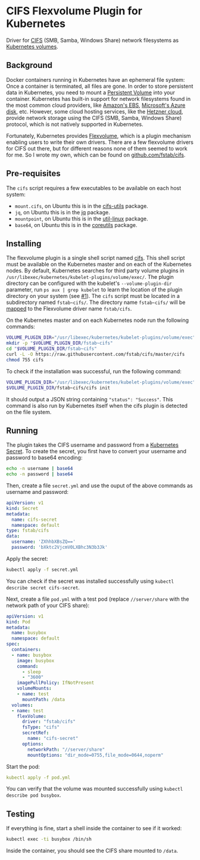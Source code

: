 CIFS Flexvolume Plugin for Kubernetes
=====================================

Driver for [CIFS][1] (SMB, Samba, Windows Share) network filesystems as [Kubernetes volumes][2].

Background
----------

Docker containers running in Kubernetes have an ephemeral file system: Once a container is terminated, all files are gone. In order to store persistent data in Kubernetes, you need to mount a [Persistent Volume][3] into your container. Kubernetes has built-in support for network filesystems found in the most common cloud providers, like [Amazon's EBS][4], [Microsoft's Azure disk][5], etc. However, some cloud hosting services, like the [Hetzner cloud][6], provide network storage using the CIFS (SMB, Samba, Windows Share) protocol, which is not natively supported in Kubernetes.

Fortunately, Kubernetes provides [Flexvolume][7], which is a plugin mechanism enabling users to write their own drivers. There are a few flexvolume drivers for CIFS out there, but for different reasons none of them seemed to work for me. So I wrote my own, which can be found on [github.com/fstab/cifs][8].

Pre-requisites
--------------

The `cifs` script requires a few executables to be available on each host system:

* `mount.cifs`, on Ubuntu this is in the [cifs-utils][11] package.
* `jq`, on Ubuntu this is in the [jq][12] package.
* `mountpoint`, on Ubuntu this is in the [util-linux][13] package.
* `base64`, on Ubuntu this is in the [coreutils][14] package.

Installing
----------

The flexvolume plugin is a single shell script named [cifs][8]. This shell script must be available on the Kubernetes master and on each of the Kubernetes nodes. By default, Kubernetes searches for third party volume plugins in `/usr/libexec/kubernetes/kubelet-plugins/volume/exec/`. The plugin directory can be configured with the kubelet's `--volume-plugin-dir` parameter, run `ps aux | grep kubelet` to learn the location of the plugin directory on your system (see [#1][9]). The `cifs` script must be located in a subdirectory named `fstab~cifs/`. The directory name `fstab~cifs/` will be [mapped][10] to the Flexvolume driver name `fstab/cifs`.

On the Kubernetes master and on each Kubernetes node run the following commands:

```bash
VOLUME_PLUGIN_DIR="/usr/libexec/kubernetes/kubelet-plugins/volume/exec"
mkdir -p "$VOLUME_PLUGIN_DIR/fstab~cifs"
cd "$VOLUME_PLUGIN_DIR/fstab~cifs"
curl -L -O https://raw.githubusercontent.com/fstab/cifs/master/cifs
chmod 755 cifs
```

To check if the installation was successful, run the following command:

```bash
VOLUME_PLUGIN_DIR="/usr/libexec/kubernetes/kubelet-plugins/volume/exec"
$VOLUME_PLUGIN_DIR/fstab~cifs/cifs init
```

It should output a JSON string containing `"status": "Success"`. This command is also run by Kubernetes itself when the cifs plugin is detected on the file system.

Running
-------

The plugin takes the CIFS username and password from a [Kubernetes Secret][15]. To create the secret, you first have to convert your username and password to base64 encoding:

```bash
echo -n username | base64
echo -n password | base64
```

Then, create a file `secret.yml` and use the ouput of the above commands as username and password:

```yaml
apiVersion: v1
kind: Secret
metadata:
  name: cifs-secret
  namespace: default
type: fstab/cifs
data:
  username: 'ZXhhbXBsZQ=='
  password: 'bXktc2VjcmV0LXBhc3N3b3Jk'
```

Apply the secret:

```bash
kubectl apply -f secret.yml
```

You can check if the secret was installed successfully using `kubectl describe secret cifs-secret`.

Next, create a file `pod.yml` with a test pod (replace `//server/share` with the network path of your CIFS share):

```yaml
apiVersion: v1
kind: Pod
metadata:
  name: busybox
  namespace: default
spec:
  containers:
  - name: busybox
    image: busybox
    command:
      - sleep
      - "3600"
    imagePullPolicy: IfNotPresent
    volumeMounts:
    - name: test
      mountPath: /data
  volumes:
  - name: test
    flexVolume:
      driver: "fstab/cifs"
      fsType: "cifs"
      secretRef:
        name: "cifs-secret"
      options:
        networkPath: "//server/share"
        mountOptions: "dir_mode=0755,file_mode=0644,noperm"
```

Start the pod:

```yaml
kubectl apply -f pod.yml
```

You can verify that the volume was mounted successfully using `kubectl describe pod busybox`.

Testing
-------

If everything is fine, start a shell inside the container to see if it worked:

```bash
kubectl exec -ti busybox /bin/sh
```

Inside the container, you should see the CIFS share mounted to `/data`.

[1]: https://en.wikipedia.org/wiki/Server_Message_Block
[2]: https://kubernetes.io/docs/concepts/storage/volumes/
[3]: https://kubernetes.io/docs/concepts/storage/volumes/
[4]: https://aws.amazon.com/ebs
[5]: https://azure.microsoft.com/en-us/services/storage/unmanaged-disks/
[6]: https://hetzner.cloud
[7]: https://github.com/kubernetes/community/blob/master/contributors/devel/flexvolume.md
[8]: https://github.com/fstab/cifs
[9]: https://github.com/fstab/cifs/issues/1
[10]: https://github.com/kubernetes/community/blob/master/contributors/devel/flexvolume.md#prerequisites
[11]: https://packages.ubuntu.com/bionic/cifs-utils
[12]: https://packages.ubuntu.com/bionic/jq
[13]: https://packages.ubuntu.com/bionic/util-linux
[14]: https://packages.ubuntu.com/bionic/coreutils
[15]: https://kubernetes.io/docs/concepts/configuration/secret/
